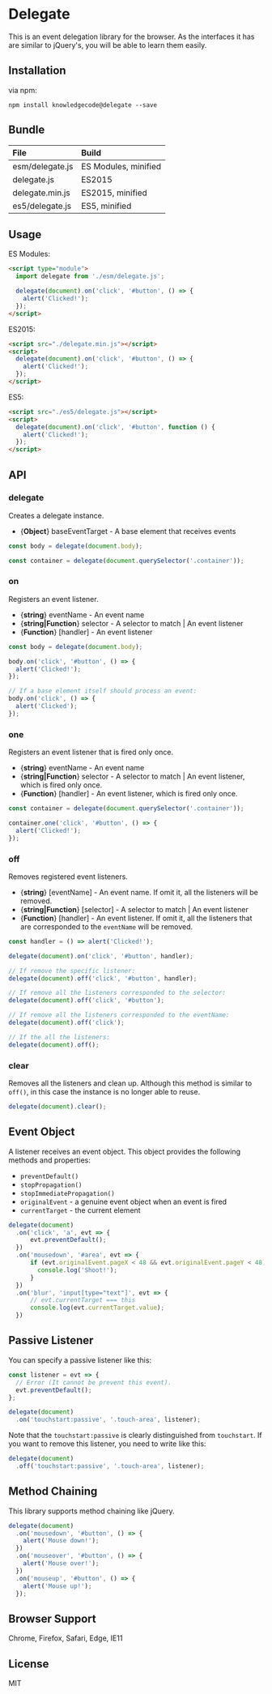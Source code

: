 # Delegate

This is an event delegation library for the browser. As the interfaces it has are similar to jQuery's, you will be able to learn them easily.

## Installation

via npm:

```shell
npm install knowledgecode@delegate --save
```

## Bundle

| File            | Build                |
|:----------------|:---------------------|
| esm/delegate.js | ES Modules, minified |
| delegate.js     | ES2015               |
| delegate.min.js | ES2015, minified     |
| es5/delegate.js | ES5, minified        |

## Usage

ES Modules:

```html
<script type="module">
  import delegate from './esm/delegate.js';

  delegate(document).on('click', '#button', () => {
    alert('Clicked!');
  });
</script>
```

ES2015:

```html
<script src="./delegate.min.js"></script>
<script>
  delegate(document).on('click', '#button', () => {
    alert('Clicked!');
  });
</script>
```

ES5:

```html
<script src="./es5/delegate.js"></script>
<script>
  delegate(document).on('click', '#button', function () {
    alert('Clicked!');
  });
</script>
```

## API

### delegate

Creates a delegate instance.

* {**Object**} baseEventTarget - A base element that receives events

```javascript
const body = delegate(document.body);

const container = delegate(document.querySelector('.container'));
```

### on

Registers an event listener.

* {**string**} eventName - An event name
* {**string|Function**} selector - A selector to match | An event listener
* {**Function**} [handler] - An event listener

```javascript
const body = delegate(document.body);

body.on('click', '#button', () => {
  alert('Clicked!');
});

// If a base element itself should process an event:
body.on('click', () => {
  alert('Clicked');
});
```

### one

Registers an event listener that is fired only once.

* {**string**} eventName - An event name
* {**string|Function**} selector - A selector to match | An event listener, which is fired only once.
* {**Function**} [handler] - An event listener, which is fired only once.

```javascript
const container = delegate(document.querySelector('.container'));

container.one('click', '#button', () => {
  alert('Clicked!');
});
```

### off

Removes registered event listeners.

* {**string**} [eventName] - An event name. If omit it, all the listeners will be removed.
* {**string|Function**} [selector] - A selector to match | An event listener
* {**Function**} [handler] - An event listener. If omit it, all the listeners that are corresponded to the `eventName` will be removed.

```javascript
const handler = () => alert('Clicked!');

delegate(document).on('click', '#button', handler);

// If remove the specific listener:
delegate(document).off('click', '#button', handler);

// If remove all the listeners corresponded to the selector:
delegate(document).off('click', '#button');

// If remove all the listeners corresponded to the eventName:
delegate(document).off('click');

// If the all the listeners:
delegate(document).off();
```

### clear

Removes all the listeners and clean up. Although this method is similar to `off()`, in this case the instance is no longer able to reuse.

```javascript
delegate(document).clear();
```

## Event Object

A listener receives an event object. This object provides the following methods and properties:

* `preventDefault()`
* `stopPropagation()`
* `stopImmediatePropagation()`
* `originalEvent` - a genuine event object when an event is fired
* `currentTarget` - the current element

```javascript
delegate(document)
  .on('click', 'a', evt => {
      evt.preventDefault();
  })
  .on('mousedown', '#area', evt => {
      if (evt.originalEvent.pageX < 48 && evt.originalEvent.pageY < 48) {
        console.log('Shoot!');
      }
  })
  .on('blur', 'input[type="text"]', evt => {
      // evt.currentTarget === this
      console.log(evt.currentTarget.value);
  })
```

## Passive Listener

You can specify a passive listener like this:

```javascript
const listener = evt => {
  // Error (It cannot be prevent this event).
  evt.preventDefault();
};

delegate(document)
  .on('touchstart:passive', '.touch-area', listener);
```

Note that the `touchstart:passive` is clearly distinguished from `touchstart`. If you want to remove this listener, you need to write like this:

```javascript
delegate(document)
  .off('touchstart:passive', '.touch-area', listener);
```

## Method Chaining

This library supports method chaining like jQuery.

```javascript
delegate(document)
  .on('mousedown', '#button', () => {
    alert('Mouse down!');
  })
  .on('mouseover', '#button', () => {
    alert('Mouse over!');
  })
  .on('mouseup', '#button', () => {
    alert('Mouse up!');
  });
```

## Browser Support

Chrome, Firefox, Safari, Edge, IE11

## License

MIT
